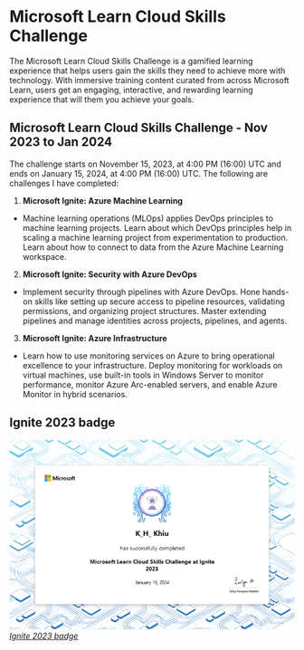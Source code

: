 # Microsoft Learn Cloud Skills Challenge
The Microsoft Learn Cloud Skills Challenge is a gamified learning experience that helps users gain the skills they need to achieve more with technology. With immersive training content curated from across Microsoft Learn, users get an engaging, interactive, and rewarding learning experience that will them you achieve your goals. 

## Microsoft Learn Cloud Skills Challenge - Nov 2023 to Jan 2024
The challenge starts on November 15, 2023, at 4:00 PM (16:00) UTC and ends on January 15, 2024, at 4:00 PM (16:00) UTC. The following are challenges I have completed:

1. <strong>Microsoft Ignite: Azure Machine Learning </strong>
- Machine learning operations (MLOps) applies DevOps principles to machine learning projects. Learn about which DevOps principles help in scaling a machine learning project from experimentation to production. Learn about how to connect to data from the Azure Machine Learning workspace.

2. <strong>Microsoft Ignite: Security with Azure DevOps </strong>
- Implement security through pipelines with Azure DevOps. Hone hands-on skills like setting up secure access to pipeline resources, validating permissions, and organizing project structures. Master extending pipelines and manage identities across projects, pipelines, and agents. 

3. <strong>Microsoft Ignite: Azure Infrastructure </strong> 
- Learn how to use monitoring services on Azure to bring operational excellence to your infrastructure. Deploy monitoring for workloads on virtual machines, use built-in tools in Windows Server to monitor performance, monitor Azure Arc-enabled servers, and enable Azure Monitor in hybrid scenarios. 

## Ignite 2023 badge
![Ignite 2023 badge](https://github.com/khkhiu/MOOC/blob/main/Microsoft/Microsoft_Ignite-15Nov23-15Jan24/ignite_2023.png)
<em>[Ignite 2023 badge](https://learn.microsoft.com/api/achievements/share/en-us/KHKhiu-1199/AQCCGHA7?sharingId=A088EB06019DA232)</em>